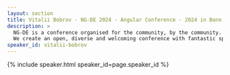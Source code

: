```yaml
---
layout: section
title: Vitalii Bobrov - NG-DE 2024 - Angular Conference - 2024 in Bonn
description: >
  NG-DE is a conference organised for the community, by the community.
  We create an open, diverse and welcoming conference with fantastic speakers and a warm and friendly environment. 
speaker_id: vitalii-bobrov
---
```


{% include speaker.html speaker_id=page.speaker_id %}
